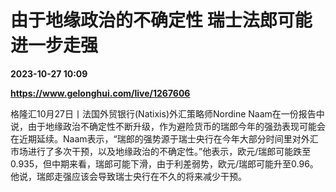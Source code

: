 # 由于地缘政治的不确定性 瑞士法郎可能进一步走强

**2023-10-27 10:09**

**https://www.gelonghui.com/live/1267606**

格隆汇10月27日丨法国外贸银行(Natixis)外汇策略师Nordine Naam在一份报告中说，由于地缘政治不确定性不断升级，作为避险货币的瑞郎今年的强劲表现可能会在近期延续。Naam表示，“瑞郎的强势源于瑞士央行在今年大部分时间里对外汇市场进行了多次干预，以及地缘政治的不确定性。”他表示，欧元/瑞郎可能跌至0.935，但中期来看，瑞郎可能下滑，由于利差弱势，欧元/瑞郎可能升至0.96。他说，瑞郎走强应该会导致瑞士央行在不久的将来减少干预。